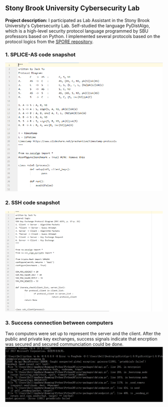 ## Stony Brook University Cybersecurity Lab

**Project description:** I participated as Lab Assistant in the Stony Brook University's Cybersecurity Lab. Self-studied the language PyDistAlgo, which is a high-level security protocol language programmed by SBU professors based on Python. I implemented several protocols based on the protocol logics from the [SPORE repository](http://www.lsv.fr/Software/spore/target="_blank").

### 1. SPLICE-AS code snapshot

<img src="images/SPLICE-AS.jpg?raw=true"/>

### 2. SSH code snapshot

<img src="images/SSH.jpg?raw=true"/>

### 3. Success connection between computers
Two computers were set up to represent the server and the client. After the public and private key exchanges, success signals indicate that encrption was secured and secured communciation could be done. 
<img src="images/remote_example.png?raw=true"/>
